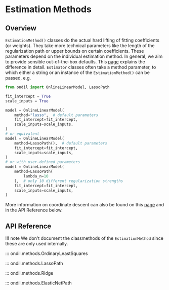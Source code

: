 # Estimation Methods

## Overview

`EstimationMethod()` classes do the actual hard lifting of fitting coefficients (or weights). They take more technical parameters like the length of the regularization path or upper bounds on certain coefficients. These parameters depend on the individual estimation method. In general, we aim to provide sensible out-of-the-box defaults. This [page](estimators_and_methods.md) explains the difference in detail. `Estimator` classes often take a method parameter, to which either a string or an instance of the `EstimationMethod()` can be passed, e.g.

```python
from ondil import OnlineLinearModel, LassoPath

fit_intercept = True
scale_inputs = True

model = OnlineLinearModel(
    method="lasso",  # default parameters
    fit_intercept=fit_intercept,
    scale_inputs=scale_inputs,
)
# or equivalent
model = OnlineLinearModel(
    method=LassoPath(),  # default parameters
    fit_intercept=fit_intercept,
    scale_inputs=scale_inputs,
)
# or with user-defined parameters
model = OnlineLinearModel(
    method=LassoPath(
        lambda_n=10
    ),  # only 10 different regularization strengths
    fit_intercept=fit_intercept,
    scale_inputs=scale_inputs,
)
```

More information on coordinate descent can also be found on this [page](coordinate_descent.md) and in the API Reference below.

## API Reference

!!! note
    We don't document the classmethods of the `EstimationMethod` since these are only used internally.


::: ondil.methods.OrdinaryLeastSquares

::: ondil.methods.LassoPath

::: ondil.methods.Ridge

::: ondil.methods.ElasticNetPath
